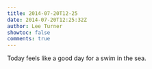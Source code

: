 ```yaml
---
title: 2014-07-20T12-25
date: 2014-07-20T12:25:32Z
author: Lee Turner
showtoc: false
comments: true
---
```


Today feels like a good day for a swim in the sea.

